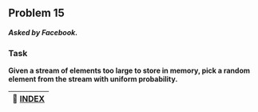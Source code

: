 ## Problem 15
***Asked by Facebook.***
### Task
**Given a stream of elements too large to store in memory, pick a random element from the stream with uniform probability.**

|**:file_folder: [INDEX](https://github.com/theInvincible/Daily-Coding-Problem/blob/master/Collection/INDEX.md)**|
|----------------------------------------------------------------------------------------------------------------|
